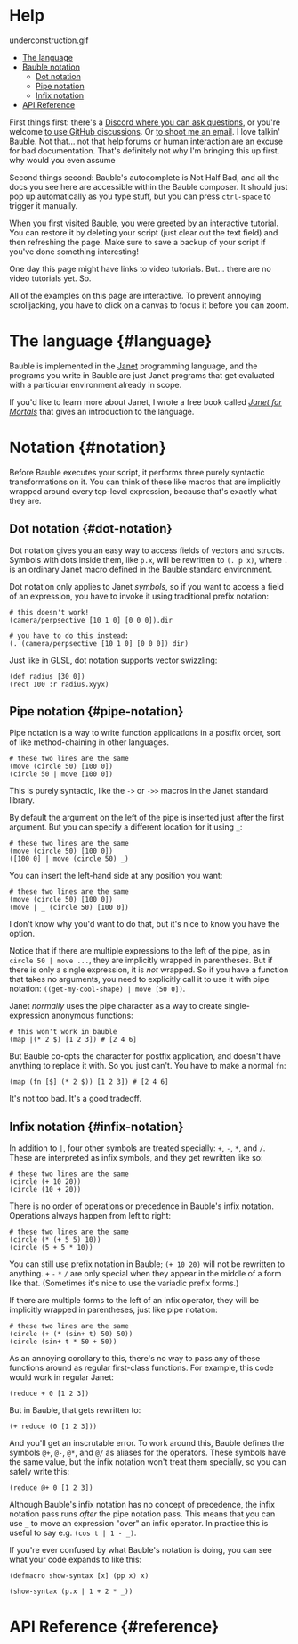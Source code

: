 # Help

underconstruction.gif

- [The language](#language)
- [Bauble notation](#notation)
    - [Dot notation](#dot-notation)
    - [Pipe notation](#pipe-notation)
    - [Infix notation](#infix-notation)
- [API Reference](#reference)

First things first: there's a [Discord where you can ask questions](https://discord.gg/NzR375gJH6), or you're welcome [to use GitHub discussions](https://github.com/ianthehenry/bauble/discussions). Or <a href="mailto:ianthehenry@gmail.com?subject=Let's talk about Bauble">to shoot me an email</a>. I love talkin' Bauble. Not that... not that help forums or human interaction are an excuse for bad documentation. That's definitely not why I'm bringing this up first. why would you even assume

Second things second: Bauble's autocomplete is Not Half Bad, and all the docs you see here are accessible within the Bauble composer. It should just pop up automatically as you type stuff, but you can press `ctrl-space` to trigger it manually.

When you first visited Bauble, you were greeted by an interactive tutorial. You can restore it by deleting your script (just clear out the text field) and then refreshing the page. Make sure to save a backup of your script if you've done something interesting!

One day this page might have links to video tutorials. But... there are no video tutorials yet. So.

All of the examples on this page are interactive. To prevent annoying scrolljacking, you have to click on a canvas to focus it before you can zoom.

# The language {#language}

Bauble is implemented in the [Janet](https://janet-lang.org/) programming language, and the programs you write in Bauble are just Janet programs that get evaluated with a particular environment already in scope.

If you'd like to learn more about Janet, I wrote a free book called [*Janet for Mortals*](https://janet.guide/) that gives an introduction to the language.

# Notation {#notation}

Before Bauble executes your script, it performs three purely syntactic transformations on it. You can think of these like macros that are implicitly wrapped around every top-level expression, because that's exactly what they are.

## Dot notation {#dot-notation}

Dot notation gives you an easy way to access fields of vectors and structs. Symbols with dots inside them, like `p.x`, will be rewritten to `(. p x)`, where `.` is an ordinary Janet macro defined in the Bauble standard environment.

Dot notation only applies to Janet *symbols*, so if you want to access a field of an expression, you have to invoke it using traditional prefix notation:

```
# this doesn't work!
(camera/perpsective [10 1 0] [0 0 0]).dir

# you have to do this instead:
(. (camera/perpsective [10 1 0] [0 0 0]) dir)
```

Just like in GLSL, dot notation supports vector swizzling:

```example
(def radius [30 0])
(rect 100 :r radius.xyyx)
```

## Pipe notation {#pipe-notation}

Pipe notation is a way to write function applications in a postfix order, sort of like method-chaining in other languages.

```example
# these two lines are the same
(move (circle 50) [100 0])
(circle 50 | move [100 0])
```

This is purely syntactic, like the `->` or `->>` macros in the Janet standard library.

By default the argument on the left of the pipe is inserted just after the first argument. But you can specify a different location for it using `_`:

```example
# these two lines are the same
(move (circle 50) [100 0])
([100 0] | move (circle 50) _)
```

You can insert the left-hand side at any position you want:

```example
# these two lines are the same
(move (circle 50) [100 0])
(move | _ (circle 50) [100 0])
```

I don't know why you'd want to do that, but it's nice to know you have the option.

Notice that if there are multiple expressions to the left of the pipe, as in `circle 50 | move ...`, they are implicitly wrapped in parentheses. But if there is only a single expression, it is *not* wrapped. So if you have a function that takes no arguments, you need to explicitly call it to use it with pipe notation: `((get-my-cool-shape) | move [50 0])`.

Janet *normally* uses the pipe character as a way to create single-expression anonymous functions:

```
# this won't work in bauble
(map |(* 2 $) [1 2 3]) # [2 4 6]
```

But Bauble co-opts the character for postfix application, and doesn't have anything to replace it with. So you just can't. You have to make a normal `fn`:

```
(map (fn [$] (* 2 $)) [1 2 3]) # [2 4 6]
```

It's not too bad. It's a good tradeoff.

## Infix notation {#infix-notation}

In addition to `|`, four other symbols are treated specially: `+`, `-`, `*`, and `/`. These are interpreted as infix symbols, and they get rewritten like so:

```example
# these two lines are the same
(circle (+ 10 20))
(circle (10 + 20))
```

There is no order of operations or precedence in Bauble's infix notation. Operations always happen from left to right:

```example
# these two lines are the same
(circle (* (+ 5 5) 10))
(circle (5 + 5 * 10))
```

You can still use prefix notation in Bauble; `(+ 10 20)` will not be rewritten to anything. `+` `-` `*` `/` are only special when they appear in the middle of a form like that. (Sometimes it's nice to use the variadic prefix forms.)

If there are multiple forms to the left of an infix operator, they will be implicitly wrapped in parentheses, just like pipe notation:

```example
# these two lines are the same
(circle (+ (* (sin+ t) 50) 50))
(circle (sin+ t * 50 + 50))
```

As an annoying corollary to this, there's no way to pass any of these functions around as regular first-class functions. For example, this code would work in regular Janet:

```
(reduce + 0 [1 2 3])
```

But in Bauble, that gets rewritten to:

```
(+ reduce (0 [1 2 3]))
```

And you'll get an inscrutable error. To work around this, Bauble defines the symbols `@+`, `@-`, `@*`, and `@/` as aliases for the operators. These symbols have the same value, but the infix notation won't treat them specially, so you can safely write this:

```
(reduce @+ 0 [1 2 3])
```

Although Bauble's infix notation has no concept of precedence, the infix notation pass runs *after* the pipe notation pass. This means that you can use `_` to move an expression "over" an infix operator. In practice this is useful to say e.g. `(cos t | 1 - _)`.

If you're ever confused by what Bauble's notation is doing, you can see what your code expands to like this:

```example
(defmacro show-syntax [x] (pp x) x)

(show-syntax (p.x | 1 + 2 * _))
```

# API Reference {#reference}
